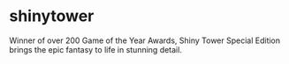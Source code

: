 # shinytower
Winner of over 200 Game of the Year Awards, Shiny Tower Special Edition brings the epic fantasy to life in stunning detail.
